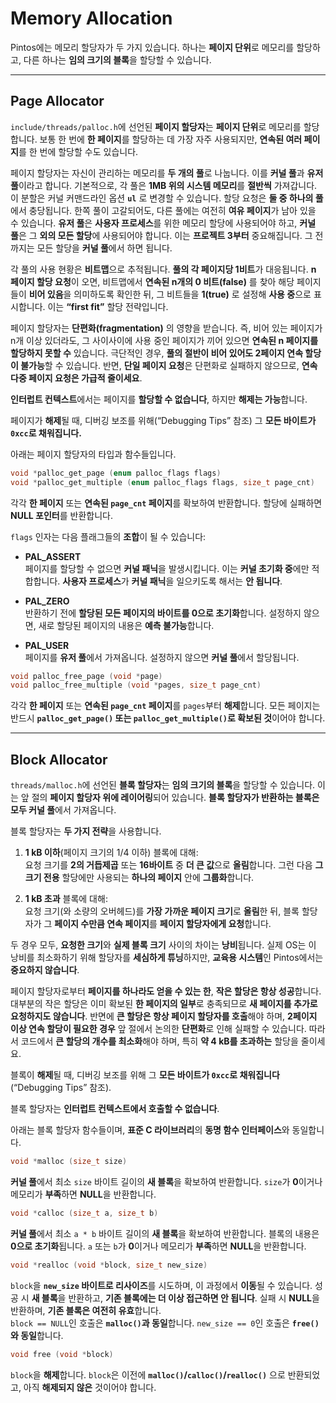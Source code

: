 # Memory Allocation
Pintos에는 메모리 할당자가 두 가지 있습니다. 하나는 **페이지 단위**로 메모리를 할당하고, 다른 하나는 **임의 크기의 블록**을 할당할 수 있습니다.

---

## Page Allocator

`include/threads/palloc.h`에 선언된 **페이지 할당자**는 **페이지 단위**로 메모리를 할당합니다. 보통 한 번에 **한 페이지**를 할당하는 데 가장 자주 사용되지만, **연속된 여러 페이지**를 한 번에 할당할 수도 있습니다.

페이지 할당자는 자신이 관리하는 메모리를 **두 개의 풀**로 나눕니다. 이를 **커널 풀**과 **유저 풀**이라고 합니다. 기본적으로, 각 풀은 **1MB 위의 시스템 메모리**를 **절반씩** 가져갑니다. 이 분할은 커널 커맨드라인 옵션 **`ul`** 로 변경할 수 있습니다. 할당 요청은 **둘 중 하나의 풀**에서 충당됩니다. 한쪽 풀이 고갈되어도, 다른 풀에는 여전히 **여유 페이지**가 남아 있을 수 있습니다. **유저 풀**은 **사용자 프로세스**를 위한 메모리 할당에 사용되어야 하고, **커널 풀**은 그 **외의 모든 할당**에 사용되어야 합니다. 이는 **프로젝트 3부터** 중요해집니다. 그 전까지는 모든 할당을 **커널 풀**에서 하면 됩니다.

각 풀의 사용 현황은 **비트맵**으로 추적됩니다. **풀의 각 페이지당 1비트**가 대응됩니다. **n 페이지 할당 요청**이 오면, 비트맵에서 **연속된 n개의 0 비트(false)** 를 찾아 해당 페이지들이 **비어 있음**을 의미하도록 확인한 뒤, 그 비트들을 **1(true)** 로 설정해 **사용 중**으로 표시합니다. 이는 **“first fit”** 할당 전략입니다.

페이지 할당자는 **단편화(fragmentation)** 의 영향을 받습니다. 즉, 비어 있는 페이지가 n개 이상 있더라도, 그 사이사이에 사용 중인 페이지가 끼어 있으면 **연속된 n 페이지를 할당하지 못할 수** 있습니다. 극단적인 경우, **풀의 절반이 비어 있어도 2페이지 연속 할당이 불가능**할 수 있습니다. 반면, **단일 페이지 요청**은 단편화로 실패하지 않으므로, **연속 다중 페이지 요청은 가급적 줄이세요**.

**인터럽트 컨텍스트**에서는 페이지를 **할당할 수 없습니다**, 하지만 **해제는 가능**합니다.

페이지가 **해제**될 때, 디버깅 보조를 위해(“Debugging Tips” 참조) 그 **모든 바이트가 `0xcc`로 채워집니다.**

아래는 페이지 할당자의 타입과 함수들입니다.

```c
void *palloc_get_page (enum palloc_flags flags)
void *palloc_get_multiple (enum palloc_flags flags, size_t page_cnt)
```

각각 **한 페이지** 또는 **연속된 `page_cnt` 페이지**를 확보하여 반환합니다. 할당에 실패하면 **NULL 포인터**를 반환합니다.

`flags` 인자는 다음 플래그들의 **조합**이 될 수 있습니다:

- **PAL_ASSERT**  
    페이지를 할당할 수 없으면 **커널 패닉**을 발생시킵니다. 이는 **커널 초기화 중**에만 적합합니다. **사용자 프로세스**가 **커널 패닉**을 일으키도록 해서는 **안 됩니다**.
    
- **PAL_ZERO**  
    반환하기 전에 **할당된 모든 페이지의 바이트를 0으로 초기화**합니다. 설정하지 않으면, 새로 할당된 페이지의 내용은 **예측 불가능**합니다.
    
- **PAL_USER**  
    페이지를 **유저 풀**에서 가져옵니다. 설정하지 않으면 **커널 풀**에서 할당됩니다.
    

```c
void palloc_free_page (void *page)
void palloc_free_multiple (void *pages, size_t page_cnt)
```

각각 **한 페이지** 또는 **연속된 `page_cnt` 페이지**를 `pages`부터 **해제**합니다. 모든 페이지는 반드시 **`palloc_get_page()` 또는 `palloc_get_multiple()`로 확보된 것**이어야 합니다.

---

## Block Allocator

`threads/malloc.h`에 선언된 **블록 할당자**는 **임의 크기의 블록**을 할당할 수 있습니다. 이는 앞 절의 **페이지 할당자 위에 레이어링**되어 있습니다. **블록 할당자가 반환하는 블록은 모두 커널 풀**에서 가져옵니다.

블록 할당자는 **두 가지 전략**을 사용합니다.

1. **1 kB 이하**(페이지 크기의 1/4 이하) 블록에 대해:  
    요청 크기를 **2의 거듭제곱** 또는 **16바이트** 중 **더 큰 값**으로 **올림**합니다. 그런 다음 **그 크기 전용** 할당에만 사용되는 **하나의 페이지** 안에 **그룹화**합니다.
    
2. **1 kB 초과** 블록에 대해:  
    요청 크기(와 소량의 오버헤드)를 **가장 가까운 페이지 크기**로 **올림**한 뒤, 블록 할당자가 그 **페이지 수만큼 연속 페이지**를 **페이지 할당자에게 요청**합니다.
    

두 경우 모두, **요청한 크기**와 **실제 블록 크기** 사이의 차이는 **낭비**됩니다. 실제 OS는 이 낭비를 최소화하기 위해 할당자를 **세심하게 튜닝**하지만, **교육용 시스템**인 Pintos에서는 **중요하지 않습니다**.

페이지 할당자로부터 **페이지를 하나라도 얻을 수 있는 한**, **작은 할당은 항상 성공**합니다. 대부분의 작은 할당은 이미 확보된 **한 페이지의 일부**로 충족되므로 **새 페이지를 추가로 요청하지도 않습니다**. 반면에 **큰 할당은 항상 페이지 할당자를 호출**해야 하며, **2페이지 이상 연속 할당이 필요한 경우** 앞 절에서 논의한 **단편화**로 인해 실패할 수 있습니다. 따라서 코드에서 **큰 할당의 개수를 최소화**해야 하며, 특히 **약 4 kB를 초과하는** 할당을 줄이세요.

블록이 **해제**될 때, 디버깅 보조를 위해 그 **모든 바이트가 `0xcc`로 채워집니다**(“Debugging Tips” 참조).

블록 할당자는 **인터럽트 컨텍스트에서 호출할 수 없습니다**.

아래는 블록 할당자 함수들이며, **표준 C 라이브러리**의 **동명 함수 인터페이스**와 동일합니다.

```c
void *malloc (size_t size)
```

**커널 풀**에서 최소 `size` 바이트 길이의 **새 블록**을 확보하여 반환합니다. `size`가 **0**이거나 메모리가 **부족**하면 **NULL**을 반환합니다.

```c
void *calloc (size_t a, size_t b)
```

**커널 풀**에서 최소 `a * b` 바이트 길이의 **새 블록**을 확보하여 반환합니다. 블록의 내용은 **0으로 초기화**됩니다. `a` 또는 `b`가 **0**이거나 메모리가 **부족**하면 **NULL**을 반환합니다.

```c
void *realloc (void *block, size_t new_size)
```

`block`을 **`new_size` 바이트로 리사이즈**를 시도하며, 이 과정에서 **이동**될 수 있습니다. 성공 시 **새 블록**을 반환하고, **기존 블록에는 더 이상 접근하면 안 됩니다**. 실패 시 **NULL**을 반환하며, **기존 블록은 여전히 유효**합니다.  
`block == NULL`인 호출은 **`malloc()`과 동일**합니다. `new_size == 0`인 호출은 **`free()`와 동일**합니다.

```c
void free (void *block)
```

`block`을 **해제**합니다. `block`은 이전에 **`malloc()`/`calloc()`/`realloc()`** 으로 반환되었고, 아직 **해제되지 않은** 것이어야 합니다.